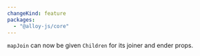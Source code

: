 ```yaml
---
changeKind: feature
packages:
  - "@alloy-js/core"
---
```


`mapJoin` can now be given `Children` for its joiner and ender props.